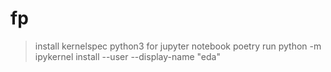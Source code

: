 # fp
> install kernelspec python3 for jupyter notebook
poetry run python -m ipykernel install --user --display-name "eda"